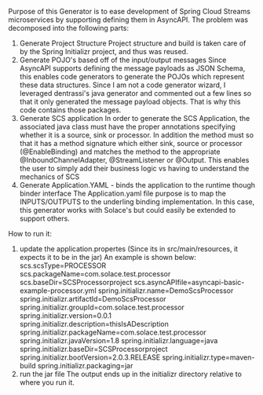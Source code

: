 Purpose of this Generator is to ease development of Spring Cloud Streams microservices by supporting defining them in AsyncAPI. The problem was decomposed into the following parts:
1) Generate Project Structure 
Project structure and build is taken care of by the Spring Initializr project, and thus was reused. 
2) Generate POJO's based off of the input/output messages 
Since AsyncAPI supports defining the message payloads as JSON Schema, this enables code generators to generate the POJOs which represent these data structures. Since I am not a code generator wizard, I leveraged dentrassi's java generator and commented out a few lines so that it only generated the message payload objects. That is why this code contains those packages.
3) Generate SCS application 
In order to generate the SCS Application, the associated java class must have the proper annotations specifying whether it is a source, sink or processor. In addition the method must so that it has a method signature which either sink, source or processor (@EnableBinding) and matches the method to the appropriate @InboundChannelAdapter, @StreamListener or @Output. This enables the user to simply add their business logic vs having to understand the mechanics of SCS
4) Generate Application.YAML - binds the application to the runtime though binder interface 
The Application.yaml file purpose is to map the INPUTS/OUTPUTS to the underling binding implementation. In this case, this generator works with Solace's but could easily be extended to support others. 

How to run it: 
1) update the application.propertes (Since its in src/main/resources, it expects it to be in the jar) An example is shown below: 
scs.scsType=PROCESSOR 
scs.packageName=com.solace.test.processor
scs.baseDir=SCSProcessorproject
scs.asyncAPIfile=asyncapi-basic-example-processor.yml
spring.initializr.name=DemoScsProcessor
spring.initializr.artifactId=DemoScsProcessor
spring.initializr.groupId=com.solace.test.processor
spring.initializr.version=0.0.1
spring.initializr.description=thisIsADescription
spring.initializr.packageName=com.solace.test.processor
spring.initializr.javaVersion=1.8
spring.initializr.language=java
spring.initializr.baseDir=SCSProcessorproject
spring.initializr.bootVersion=2.0.3.RELEASE
spring.initializr.type=maven-build
spring.initializr.packaging=jar
2) run the jar file 
The output ends up in the initializr directory relative to where you run it. 